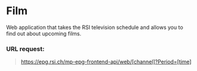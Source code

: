 # Film

Web application that takes the RSI television schedule and allows you to find out about upcoming films.

### URL request:

> https://epg.rsi.ch/mp-epg-frontend-api/web/[channel]?Period=[time]

